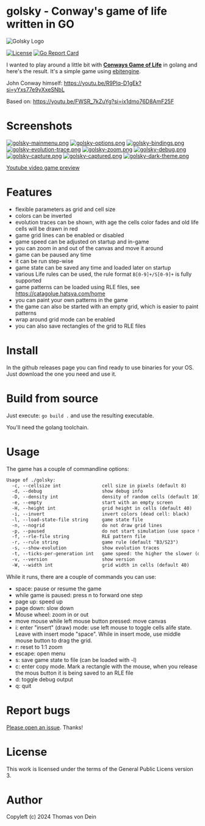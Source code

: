 # golsky - Conway's game of life written in GO

![Golsky Logo](https://github.com/TLINDEN/golsky/blob/main/.github/assets/golskylogo.png)

[![License](https://img.shields.io/badge/license-GPL-blue.svg)](https://github.com/tlinden/golsky/blob/master/LICENSE)
[![Go Report Card](https://goreportcard.com/badge/github.com/tlinden/golsky)](https://goreportcard.com/report/github.com/tlinden/golsky) 

I wanted to play around a little bit with [**Conways Game of Life**](https://conwaylife.com/)
in golang and here's the  result. It's a simple game using
[ebitengine](https://github.com/hajimehoshi/ebiten/).

John Conway himself: https://youtu.be/R9Plq-D1gEk?si=yYxs77e9yXxeSNbL

Based on: https://youtu.be/FWSR_7kZuYg?si=ix1dmo76D8AmF25F

# Screenshots
[![golsky-mainmenu.png](https://github.com/TLINDEN/golsky/blob/main/.github/assets/screenshots/256_golsky-mainmenu.png)](https://github.com/TLINDEN/golsky/blob/main/.github/assets/screenshots/golsky-mainmenu.png)
[![golsky-options.png](https://github.com/TLINDEN/golsky/blob/main/.github/assets/screenshots/256_golsky-options.png)](https://github.com/TLINDEN/golsky/blob/main/.github/assets/screenshots/golsky-options.png)
[![golsky-bindings.png](https://github.com/TLINDEN/golsky/blob/main/.github/assets/screenshots/256_golsky-bindings.png)](https://github.com/TLINDEN/golsky/blob/main/.github/assets/screenshots/golsky-bindings.png)
[![golsky-evolution-trace.png](https://github.com/TLINDEN/golsky/blob/main/.github/assets/screenshots/256_golsky-evolution-trace.png)](https://github.com/TLINDEN/golsky/blob/main/.github/assets/screenshots/golsky-evolution-trace.png)
[![golsky-zoom.png](https://github.com/TLINDEN/golsky/blob/main/.github/assets/screenshots/256_golsky-zoom.png)](https://github.com/TLINDEN/golsky/blob/main/.github/assets/screenshots/golsky-zoom.png)
[![golsky-debug.png](https://github.com/TLINDEN/golsky/blob/main/.github/assets/screenshots/256_golsky-debug.png)](https://github.com/TLINDEN/golsky/blob/main/.github/assets/screenshots/golsky-debug.png)
[![golsky-capture.png](https://github.com/TLINDEN/golsky/blob/main/.github/assets/screenshots/256_golsky-capture.png)](https://github.com/TLINDEN/golsky/blob/main/.github/assets/screenshots/golsky-capture.png)
[![golsky-captured.png](https://github.com/TLINDEN/golsky/blob/main/.github/assets/screenshots/256_golsky-captured.png)](https://github.com/TLINDEN/golsky/blob/main/.github/assets/screenshots/golsky-captured.png)
[![golsky-dark-theme.png](https://github.com/TLINDEN/golsky/blob/main/.github/assets/screenshots/256_golsky-dark-theme.png)](https://github.com/TLINDEN/golsky/blob/main/.github/assets/screenshots/golsky-dark-theme.png)


[Youtube video game preview](https://www.youtube.com/watch?v=xEto6Oew16I)

# Features

* flexible parameters as grid and cell size
* colors can be inverted
* evolution  traces can be shown,  with age the cells  color fades and
  old life cells will be drawn in red
* game grid lines can be enabled or disabled
* game speed can be adjusted on startup and in-game
* you can zoom in and out of the canvas and move it around
* game can be paused any time
* it can be run step-wise
* game state can be saved any time and loaded later on startup
* various Life rules can be used, the rule format `B[0-9]+/S[0-9]+` is fully supported
* game patterns can be loaded using RLE files, see https://catagolue.hatsya.com/home
* you can paint your own patterns in the game
* the game can also be started with an empty grid, which is easier to paint patterns
* wrap around grid mode can be enabled
* you can also save rectangles of the grid to RLE files

# Install

In the github releases page you can find ready to use binaries for
your OS. Just download the one you need and use it.

# Build from source

Just execute: `go build .` and use the resulting executable.

You'll need the golang toolchain.

# Usage

The game has a couple of commandline options:

```default
Usage of ./golsky:
  -c, --cellsize int               cell size in pixels (default 8)
  -d, --debug                      show debug info
  -D, --density int                density of random cells (default 10)
  -e, --empty                      start with an empty screen
  -H, --height int                 grid height in cells (default 40)
  -i, --invert                     invert colors (dead cell: black)
  -l, --load-state-file string     game state file
  -n, --nogrid                     do not draw grid lines
  -p, --paused                     do not start simulation (use space to start)
  -f, --rle-file string            RLE pattern file
  -r, --rule string                game rule (default "B3/S23")
  -s, --show-evolution             show evolution traces
  -t, --ticks-per-generation int   game speed: the higher the slower (default: 10) (default 10)
  -v, --version                    show version
  -W, --width int                  grid width in cells (default 40)
```

While it runs, there are a couple of commands you can use:


* space: pause or resume the game
* while game is paused: press n to forward one step
* page up: speed up
* page down: slow down
* Mouse wheel: zoom in or out
* move mouse while left mouse button pressed: move canvas
* i: enter "insert" (draw) mode: use left mouse to toggle cells alife state.
  Leave with insert mode "space". While in insert mode, use middle mouse
  button to drag the grid.
* r: reset to 1:1 zoom
* escape: open menu
* s: save game state to file (can be loaded with -l)
* c: enter copy mode. Mark a rectangle with the mouse, when you
  release the mous button it is being saved to an RLE file
* d: toggle debug output 
* q: quit

# Report bugs

[Please open an issue](https://github.com/TLINDEN/golsky/issues). Thanks!

# License

This work is licensed under the terms of the General Public Licens
version 3.

# Author

Copyleft (c) 2024 Thomas von Dein

